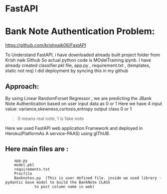 # FastAPI

# Bank Note Authentication Problem:

https://github.com/krishnaik06/FastAPI

To Understand FastAPI, i have downloaded already built project folder from Krish naik Github
So actual python code is MOdelTraining.ipynb. I have already created classifier.pkl file, app.py , requirement.txt , (templates, static not req)
I did deployment by syncing this in my github

## Approach:

By using Linear RandomForset Regressor , we are predicting the JBank Note Authentication based on user input data as 0 or 1
Here we have 4 input value: variance,skewness,curtosis,entropy output class 0 or 1

> 0 means real note, 1 is fake note

Here we used FastAPI web application Framework and deployed in Heroku(PlatformAs A service-PAAS) using gIThUB.


## Here main files are :
		app.py
		model.pkl
		requirements.txt
		Procfile
		Banknotes.py  (This is user defined file. inside we used library - pydantic base model to build the BankNote CLASS
				 to post column name in web)
